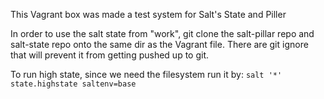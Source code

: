 This Vagrant box was made a test system for Salt's State and Piller

In order to use the salt state from "work", git clone the salt-pillar repo and salt-state repo onto the same dir as the Vagrant file. There are git ignore that will prevent it from getting pushed up to git.

To run high state, since we need the filesystem run it by: `salt '*' state.highstate saltenv=base`